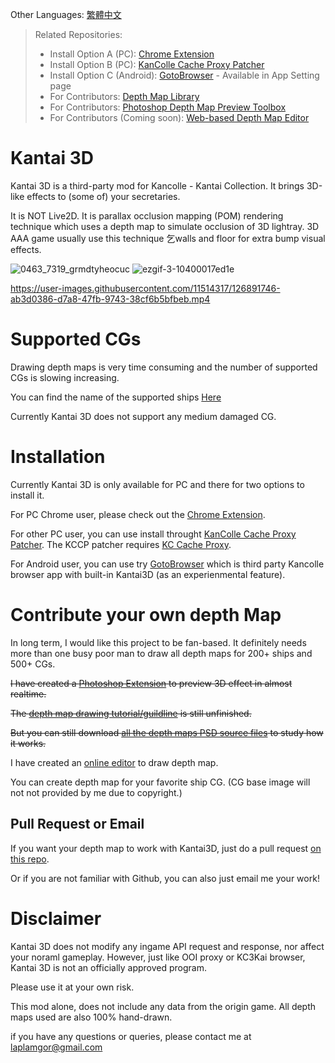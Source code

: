 

Other Languages: [繁體中文](https://github.com/laplamgor/kantai3d/blob/main/README.zh-Hant.md)

> Related Repositories:
> * Install Option A (PC): [Chrome Extension](https://github.com/laplamgor/kantai3d-chrome-extension)
> * Install Option B (PC): [KanColle Cache Proxy Patcher](https://github.com/laplamgor/kantai3d-kccp-patcher)
> * Install Option C (Android): [GotoBrowser](https://github.com/antest1/GotoBrowser) - Available in App Setting page
> * For Contributors: [Depth Map Library](https://github.com/laplamgor/kantai3d-depth-maps)
> * For Contributors: [Photoshop Depth Map Preview Toolbox](https://github.com/laplamgor/kantai3d-photoshop-extension)
> * For Contributors (Coming soon): [Web-based Depth Map Editor](https://github.com/laplamgor/kantai3d-online-editor)


# Kantai 3D
Kantai 3D is a third-party mod for Kancolle - Kantai Collection. It brings 3D-like effects to (some of) your secretaries. 

It is NOT Live2D. It is parallax occlusion mapping (POM) rendering technique which uses a depth map to simulate occlusion of 3D lightray. 3D AAA game usually use this technique 乞walls and floor for extra bump visual effects.

![0463_7319_grmdtyheocuc](https://user-images.githubusercontent.com/11514317/96752931-b8a0c980-1401-11eb-8e42-1b02b336435d.gif) ![ezgif-3-10400017ed1e](https://user-images.githubusercontent.com/11514317/97005334-e0fb0600-1570-11eb-97b3-85896c1a463b.gif)


https://user-images.githubusercontent.com/11514317/126891746-ab3d0386-d7a8-47fb-9743-38cf6b5bfbeb.mp4

# Supported CGs

Drawing depth maps is very time consuming and the number of supported CGs is slowing increasing.

You can find the name of the supported ships [Here](https://github.com/users/laplamgor/projects/1#column-10244994)

Currently Kantai 3D does not support any medium damaged CG.

# Installation

Currently Kantai 3D is only available for PC and there for two options to install it.

For PC Chrome user, please check out the [Chrome Extension](https://github.com/laplamgor/kantai3d-chrome-extension).

For other PC user, you can use install throught [KanColle Cache Proxy Patcher](https://github.com/laplamgor/kantai3d-kccp-patcher).
The KCCP patcher requires [KC Cache Proxy](https://github.com/Tibowl/KCCacheProxy). 

For Android user, you can use try [GotoBrowser](https://github.com/antest1/GotoBrowser) which is third party Kancolle browser app with built-in Kantai3D (as an experienmental feature).

# Contribute your own depth Map

In long term, I would like this project to be fan-based. It definitely needs more than one busy poor man to draw all depth maps for 200+ ships and 500+ CGs.

~~I have created a [Photoshop Extension](https://github.com/laplamgor/kantai3d-photoshop-extension) to preview 3D effect in almost realtime.~~

~~The [depth map drawing tutorial/guildline](https://github.com/laplamgor/kantai3d-depth-maps/wiki/0.-Before-You-Start) is still unfinished.~~

~~But you can still download [all the depth maps PSD source files](https://github.com/laplamgor/kantai3d-depth-maps) to study how it works.~~

I have created an [online editor](https://github.com/laplamgor/kantai3d-online-editor) to draw depth map.

You can create depth map for your favorite ship CG. (CG base image will not not provided by me due to copyright.)

## Pull Request or Email

If you want your depth map to work with Kantai3D, just do a pull request [on this repo](https://github.com/laplamgor/kantai3d-depth-maps).

Or if you are not familiar with Github, you can also just email me your work!


# Disclaimer
Kantai 3D does not modify any ingame API request and response, nor affect your noraml gameplay.
However, just like OOI proxy or KC3Kai browser, Kantai 3D is not an officially approved program.

Please use it at your own risk. 


This mod alone, does not include any data from the origin game. All depth maps used are also 100% hand-drawn. 

if you have any questions or queries, please contact me at laplamgor@gmail.com
